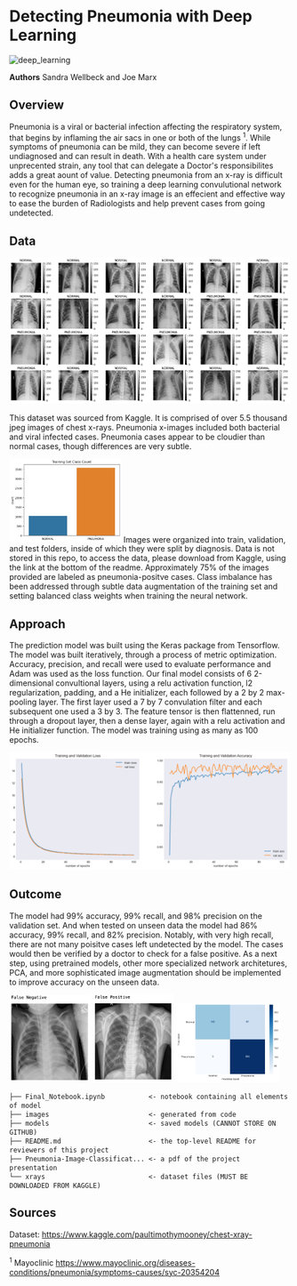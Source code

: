 # Detecting Pneumonia with Deep Learning
![deep_learning](https://cdn-images-1.medium.com/max/1600/0*5BKVjZL7eojyU1wH.jpg)

**Authors** Sandra Wellbeck and Joe Marx

## Overview

Pneumonia is a viral or bacterial infection affecting the respiratory system, that begins by inflaming the air sacs in one or both of the lungs <sup>1</sup>. While symptoms of pneumonia can be mild, they can become severe if left undiagnosed and can result in death.  With a health care system under unprecented strain, any tool that can delegate a Doctor's responsibilites adds a great aount of value. Detecting pneumonia from an x-ray is difficult even for the human eye, so training a deep learning convulutional network to recognize pneumonia in an x-ray image is an effecient and effective way to ease the burden of Radiologists and help prevent cases from going undetected.

## Data
![pneumonia_matrix](/images/image_matrix.png)

This dataset was sourced from Kaggle. It is comprised of over 5.5 thousand jpeg images of chest x-rays. Pneumonia x-images included both bacterial and viral infected cases. Pneumonia cases appear to be cloudier than normal cases, though differences are very subtle.

<img src="https://github.com/JoeBrowz/pneumonia-neural-net/blob/main/images/cls_imbal.jpg?raw=true" width="40%" class="center">
Images were organized into train, validation, and test folders, inside of which they were split by diagnosis. Data is not stored in this repo, to access the data, please download from Kaggle, using the link at the bottom of the readme. Approximately 75% of the images provided are labeled as pneumonia-positve cases. Class imbalance has been addressed through subtle data augmentation of the training set and setting balanced class weights when training the neural network. 

## Approach

The prediction model was built using the Keras package from Tensorflow. The model was built iteratively, through a process of metric optimization. Accuracy, precision, and recall were used to evaluate performance and Adam was used as the loss function. Our final model consists of 6 2-dimensional convultional layers, using a relu activation function, l2 regularization, padding, and a He initializer, each followed by a 2 by 2 max-pooling layer. The first layer used a 7 by 7 convulation filter and each subsequent one used a 3 by 3. The feature tensor is then flattenned,  run through a dropout layer, then a dense layer, again with a relu activation and He initializer function. The model was training using as many as 100 epochs. 

<img src="images/epochs.png">

## Outcome

The model had 99% accuracy, 99% recall, and 98% precision on the validation set. And when tested on unseen data the model had 86% accuracy, 99% recall, and 82% precision. Notably, with very high recall, there are not many poisitve cases left undetected by the model. The cases would then be verified by a doctor to check for a false positive. As a next step, using pretrained models, other more specialized network architetures, PCA, and more sophisticated image augmentation should be implemented to improve accuracy on the unseen data. 

<img width="29%" src="/images/fn.jpg"> <img width="29%" src="/images/fp.jpg"> <img width="37%" src="/images/confusion_matrix.jpg"> 

```
├── Final_Notebook.ipynb           <- notebook containing all elements of model
├── images                         <- generated from code
├── models                         <- saved models (CANNOT STORE ON GITHUB)
├── README.md                      <- the top-level README for reviewers of this project
├── Pneumonia-Image-Classificat... <- a pdf of the project presentation
└── xrays                          <- dataset files (MUST BE DOWNLOADED FROM KAGGLE)

```


## Sources
Dataset: https://www.kaggle.com/paultimothymooney/chest-xray-pneumonia

<sup>1</sup> Mayoclinic https://www.mayoclinic.org/diseases-conditions/pneumonia/symptoms-causes/syc-20354204
